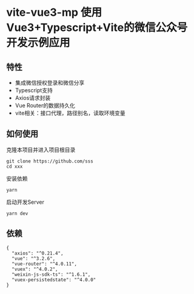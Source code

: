 # vite-vue3-mp 使用Vue3+Typescript+Vite的微信公众号开发示例应用

## 特性
- 集成微信授权登录和微信分享
- Typescript支持
- Axios请求封装
- Vue Router的数据持久化
- vite相关：接口代理，路径别名，读取环境变量

## 如何使用
克隆本项目并进入项目根目录
```
git clone https://github.com/sss
cd xxx
```

安装依赖
```
yarn
```
启动开发Server
```
yarn dev
```

## 依赖
```
{
  "axios": "^0.21.4",
  "vue": "^3.2.6",
  "vue-router": "^4.0.11",
  "vuex": "^4.0.2",
  "weixin-js-sdk-ts": "^1.6.1",
  "vuex-persistedstate": "^4.0.0"
}
```
